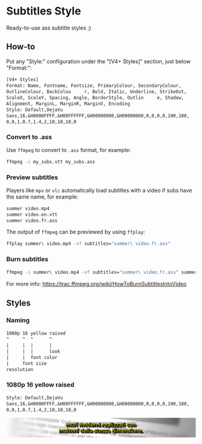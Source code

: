 # Subtitles Style
Ready-to-use ass subtitle styles ;)

## How-to
Put any "Style:" configuration under the "[V4+ Styles]" section, just below "Format:":

```
[V4+ Styles]
Format: Name, Fontname, Fontsize, PrimaryColour, SecondaryColour, OutlineColour, BackColou     r, Bold, Italic, Underline, StrikeOut, ScaleX, ScaleY, Spacing, Angle, BorderStyle, Outlin     e, Shadow, Alignment, MarginL, MarginR, MarginV, Encoding
Style: Default,DejaVu Sans,16,&H0000FFFF,&H00FFFFFF,&H00000000,&H00000000,0,0,0,0,100,100,     0,0,1,0.7,1.4,2,10,10,10,0
```

### Convert to .ass
Use `ffmpeg` to convert to `.ass` format, for example:

```bash
ffmpeg -i my_subs.vtt my_subs.ass
```

### Preview subtitles
Players like `mpv` or `vlc` automatically load subtitles with a video if subs have the same name, for example:

```
summer video.mp4
summer video.en.vtt
summer video.fr.ass
```

The output of `ffmpeg` can be previewed by using `ffplay`:

```bash
ffplay summer\ video.mp4 -vf subtitles="summer\ video.fr.ass"
```

### Burn subtitles
```bash
ffmpeg -i summer\ video.mp4 -vf subtitles="summer\ video.fr.ass" summer\ video.sub-fr.mp4
```

For more info: https://trac.ffmpeg.org/wiki/HowToBurnSubtitlesIntoVideo

## Styles
### Naming
```
1080p 16 yellow raised
^     ^  ^      ^
|     |  |      |
|     |  |      look
|     |  font color
|     font size
resolution
```

### 1080p 16 yellow raised
```
Style: Default,DejaVu Sans,16,&H0000FFFF,&H00FFFFFF,&H00000000,&H00000000,0,0,0,0,100,100,     0,0,1,0.7,1.4,2,10,10,10,0
```

![](screenshots/1080p-16-yellow-raised.png)

